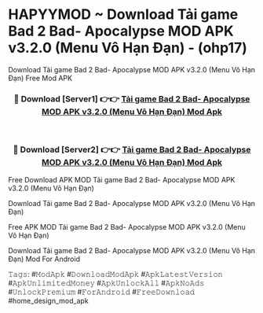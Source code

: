# HAPYYMOD ~ Download Tải game Bad 2 Bad- Apocalypse MOD APK v3.2.0 (Menu Vô Hạn Đạn) - (ohp17)
Download Tải game Bad 2 Bad- Apocalypse MOD APK v3.2.0 (Menu Vô Hạn Đạn) Free Mod APK

<div align="center">
<h3>🔴 Download [Server1] 👉👉 <a href="https://apk-comot.site?title=Tải_game_Bad_2_Bad-_Apocalypse_MOD_APK_v3.2.0_(Menu_Vô_Hạn_Đạn)">Tải game Bad 2 Bad- Apocalypse MOD APK v3.2.0 (Menu Vô Hạn Đạn) Mod Apk</a></h3><br>

<h3>🔴 Download [Server2] 👉👉 <a href="https://apk-comot.site?title=Tải_game_Bad_2_Bad-_Apocalypse_MOD_APK_v3.2.0_(Menu_Vô_Hạn_Đạn)">Tải game Bad 2 Bad- Apocalypse MOD APK v3.2.0 (Menu Vô Hạn Đạn) Mod Apk</a></h3>
</div>


Free Download APK MOD Tải game Bad 2 Bad- Apocalypse MOD APK v3.2.0 (Menu Vô Hạn Đạn)

Download Tải game Bad 2 Bad- Apocalypse MOD APK v3.2.0 (Menu Vô Hạn Đạn) 

Free APK MOD Tải game Bad 2 Bad- Apocalypse MOD APK v3.2.0 (Menu Vô Hạn Đạn) 

Download Tải game Bad 2 Bad- Apocalypse MOD APK v3.2.0 (Menu Vô Hạn Đạn) Mod For Android

𝚃𝚊𝚐𝚜: #𝙼𝚘𝚍𝙰𝚙𝚔 #𝙳𝚘𝚠𝚗𝚕𝚘𝚊𝚍𝙼𝚘𝚍𝙰𝚙𝚔 #𝙰𝚙𝚔𝙻𝚊𝚝𝚎𝚜𝚝𝚅𝚎𝚛𝚜𝚒𝚘𝚗 #𝙰𝚙𝚔𝚄𝚗𝚕𝚒𝚖𝚒𝚝𝚎𝚍𝙼𝚘𝚗𝚎𝚢 #𝙰𝚙𝚔𝚄𝚗𝚕𝚘𝚌𝚔𝙰𝚕𝚕 #𝙰𝚙𝚔𝙽𝚘𝙰𝚍𝚜 #𝚄𝚗𝚕𝚘𝚌𝚔𝙿𝚛𝚎𝚖𝚒𝚞𝚖 #𝙵𝚘𝚛𝙰𝚗𝚍𝚛𝚘𝚒𝚍 #𝙵𝚛𝚎𝚎𝙳𝚘𝚠𝚗𝚕𝚘𝚊𝚍 #home_design_mod_apk
